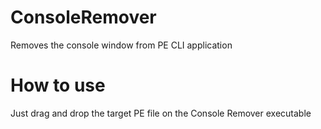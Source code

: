 # ConsoleRemover
Removes the console window from PE CLI application

# How to use
Just drag and drop the target PE file on the Console Remover executable
